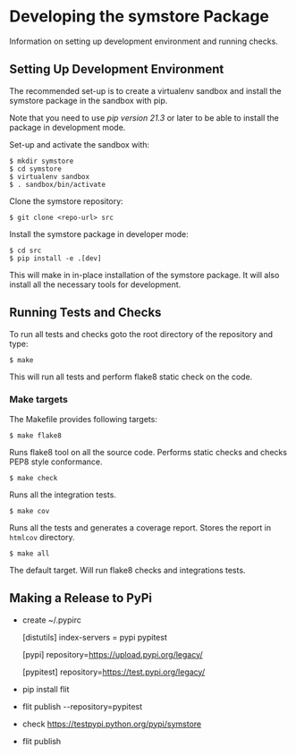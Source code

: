 # Developing the symstore Package

Information on setting up development environment and running checks.

## Setting Up Development Environment

The recommended set-up is to create a virtualenv sandbox and install the symstore package in the sandbox with pip.

Note that you need to use _pip version 21.3_ or later to be able to install the package in development mode.

Set-up and activate the sandbox with:

    $ mkdir symstore
    $ cd symstore
    $ virtualenv sandbox
    $ . sandbox/bin/activate

Clone the symstore repository:

    $ git clone <repo-url> src

Install the symstore package in developer mode:

    $ cd src
    $ pip install -e .[dev]

This will make in in-place installation of the symstore package.
It will also install all the necessary tools for development.


## Running Tests and Checks

To run all tests and checks goto the root directory of the repository and type:

    $ make

This will run all tests and perform flake8 static check on the code.

### Make targets

The Makefile provides following targets:

    $ make flake8

Runs flake8 tool on all the source code.
Performs static checks and checks PEP8 style conformance.

    $ make check

Runs all the integration tests.

    $ make cov

Runs all the tests and generates a coverage report.
Stores the report in ``htmlcov`` directory.

    $ make all

The default target.
Will run flake8 checks and integrations tests.

## Making a Release to PyPi

* create ~/.pypirc

    [distutils]
    index-servers =
      pypi
      pypitest

    [pypi]
    repository=https://upload.pypi.org/legacy/

    [pypitest]
    repository=https://test.pypi.org/legacy/

* pip install flit

* flit publish --repository=pypitest

* check https://testpypi.python.org/pypi/symstore

* flit publish
